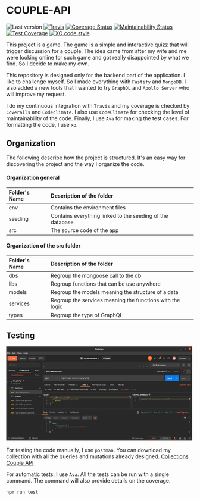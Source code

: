 # COUPLE-API

![Last version](https://img.shields.io/github/v/tag/justalk/couple-api.svg?style=flat-square)
[![Travis](https://img.shields.io/travis/com/justalk/couple-api.svg?style=flat-square)](https://travis-ci.com/github/JustalK/couple-api)
[![Coverage Status](https://coveralls.io/repos/github/JustalK/COUPLE-API/badge.svg?branch=master)](https://coveralls.io/github/JustalK/COUPLE-API?branch=master)
[![Maintainability Status](https://api.codeclimate.com/v1/badges/83c64f45edc52d90dd9a/maintainability)](https://codeclimate.com/github/JustalK/COUPLE-API/maintainability)
[![Test Coverage](https://api.codeclimate.com/v1/badges/83c64f45edc52d90dd9a/test_coverage)](https://codeclimate.com/github/JustalK/COUPLE-API/test_coverage)
[![XO code style](https://img.shields.io/badge/code_style-XO-5ed9c7.svg?style=flat-square)](https://github.com/xojs/xo)

This project is a game. The game is a simple and interactive quizz that will trigger discussion for a couple. The idea came from after my wife and me were looking online for such game and got really disappointed by what we find. So I decide to make my own.

This repository is designed only for the backend part of the application. I like to challenge myself. So I made everything with `Fastify` and `MongoDB`. I also added a new tools that I wanted to try `GraphQL` and `Apollo Server` who will improve my request.

I do my continuous integration with `Travis` and my coverage is checked by `Coveralls` and `Codeclimate`. I also use `CodeClimate` for checking the level of maintainability of the code. Finally, I use `Ava` for making the test cases. For formatting the code, I use `xo`.

## Organization

The following describe how the project is structured. It's an easy way for discovering the project and the way I organize the code.

#### Organization general

| Folder's Name | Description of the folder                                                    |
| :------------ | :--------------------------------------------------------------------------- |
| env           | Contains the environment files                                               |
| seeding       | Contains everything linked to the seeding of the database                    |
| src           | The source code of the app                                                   |

#### Organization of the src folder

| Folder's Name | Description of the folder                                   |
| :------------ | :---------------------------------------------------------- |
| dbs           | Regroup the mongoose call to the db                         |
| libs          | Regroup functions that can be use anywhere                  |
| models        | Regroup the models meaning the structure of a data          |
| services      | Regroup the services meaning the functions with the logic   |
| types         | Regroup the type of GraphQL                                 |

## Testing

![Alt text](documentation/postman/postman.jpg?raw=true "POSTMAN-CoupleAPI")

For testing the code manually, I use `postman`. You can download my collection with all the queries and mutations already designed.
[Collections Couple API](documentation/postman/collections.json?raw=true)

For automatic tests, I use `Ava`. All the tests can be run with a single command. The command will also provide details on the coverage.

```
npm run test
```
